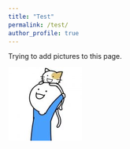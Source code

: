 ```yaml
---
title: "Test"
permalink: /test/
author_profile: true
---
```

 
Trying to add pictures to this page.

<img src="https://github.com/Pengchengzhi/Pengchengzhi.github.io/blob/master/images/feiyue/feiyue-1.jpg"/>
